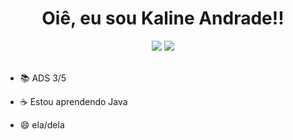 <h1 align="center"> Oiê, eu sou Kaline Andrade!!</h1>

<div align="center"> 
  <a href="https://https://www.instagram.com/kaline_083/ target="_blank"><img src="https://img.shields.io/badge/-Instagram-%23E4405F?style=for-the-badge&logo=instagram&logoColor=white" target="_blank"></a>
  <a href="https://https://www.linkedin.com/in/kaline-andrade-085b332a5" target="_blank"><img src="https://img.shields.io/badge/-LinkedIn-%230077B5?style=for-the-badge&logo=linkedin&logoColor=white" target="_blank"></a>   
</div>

<br>

- 📚 ADS 3/5
- ☕ Estou aprendendo Java

- 😄 ela/dela  

